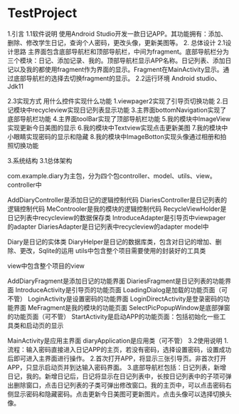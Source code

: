 # TestProject
1.引言
1.1软件说明
	使用Android Studio开发一款日记APP。其功能拥有：添加、删除、修改学生日记，查询个人密码，更改头像，更新美图等。
2. 总体设计
2.1设计思路
	主界面包含底部导航栏和顶部导航栏，中间为fragment。底部导航栏分为三个模块：日记、添加记录、我的。顶部导航栏显示APP名称。日记列表、添加日记以及我的都使用fragment作为界面的显示。Fragment在MainActivity显示。通过底部导航栏的选择去切换fragment的显示。
2.2运行环境
	Android studio、Jdk11

2.3实现方式
用什么控件实现什么功能
1.viewpager2实现了引导页切换功能
2.日记模块中recycleview实现日记列表显示功能
3.主界面bottomNavigation实现了底部导航栏功能
4.主界面toolBar实现了顶部导航栏功能
5.我的模块中ImageView实现更新今日美图的显示
6.我的模块中Textview实现点击更新美图
7.我的模块中小眼睛实现密码的显示和隐藏
8.我的模块中ImageBotton实现头像通过相册和拍照切换功能

3.系统结构
3.1总体架构

com.example.diary为主包，分为四个包controller、model、utils、view。
controller中

AddDiaryController是添加日记的逻辑控制代码
DiariesController是日记列表的逻辑控制代码
MeControoler是我的模块的逻辑控制代码
RecycleViewHolder是日记列表中recycleview的数据保存类
IntroduceAdapter是引导页中viewpager的adapter
DiariesAdapter是日记列表中recycleview的adapter
model中

Diary是日记的实体类
DiaryHelper是日记的数据库类，包含对日记的增加、删除、更改，Sqlite的运用
utils中包含整个项目需要使用的封装好的工具类

view中包含整个项目的view

AddDiaryFragment是添加日记的功能界面
DiariesFragment是日记列表的功能界面
IntroduceActivity是引导页的功能页面
LoadingDialog是加载的功能页面（可不管）
LoginActivity是设置密码的功能界面
LoginDirectActivity是登录密码的功能界面
MeFragment是我的模块的功能页面
SelectPicPopupWindow是底部弹窗的功能页面（可不管）
StartActivity是启动APP的功能页面：包括初始化一些工具类和启动页的显示


MainActivity是应用主界面
diaryApplication是应用类（可不管）
3.2使用说明
1.流程：输入密码直接进入日记APP的主页，若没有密码，选择设置密码，设置成功后即可进入主界面进行操作。
2.首次打开APP，将显示三张引导页。非首次打开APP，只显示启动页并到达输入密码界面。
3.底部导航栏包括：日记列表，新增日记，我的。新增日记后，日记将显示在日记列表中，长按日记列表中的子项可弹出删除窗口，点击日记列表的子类可弹出修改窗口。我的主页中，可以点击密码右侧显示密码和隐藏密码。点击更新今日美图可更新图片。点击头像可以选择切换头像。
